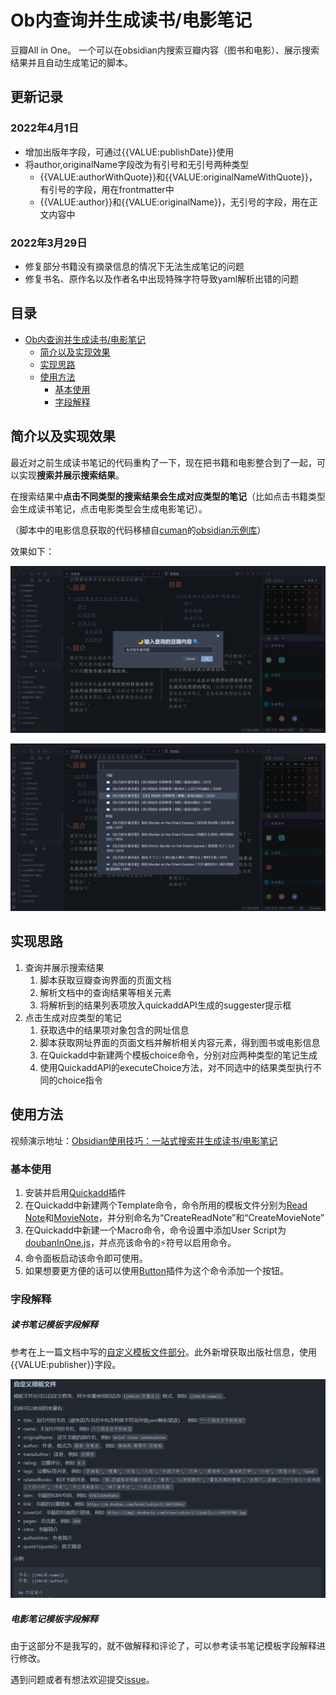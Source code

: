 # Ob内查询并生成读书/电影笔记
豆瓣All in One。
一个可以在obsidian内搜索豆瓣内容（图书和电影）、展示搜索结果并且自动生成笔记的脚本。
## 更新记录
### 2022年4月1日
- 增加出版年字段，可通过{{VALUE:publishDate}}使用
- 将author,originalName字段改为有引号和无引号两种类型
	- {{VALUE:authorWithQuote}}和{{VALUE:originalNameWithQuote}}，有引号的字段，用在frontmatter中
	- {{VALUE:author}}和{{VALUE:originalName}}，无引号的字段，用在正文内容中
### 2022年3月29日
- 修复部分书籍没有摘录信息的情况下无法生成笔记的问题
- 修复书名、原作名以及作者名中出现特殊字符导致yaml解析出错的问题
## 目录
 - [Ob内查询并生成读书/电影笔记](#Ob内查询并生成读书/电影笔记)
	* [简介以及实现效果](#简介以及实现效果)
	* [实现思路](#实现思路)
	* [使用方法](#使用方法)
	    + [基本使用](#基本使用)
	    + [字段解释](#字段解释)

## 简介以及实现效果
最近对之前生成读书笔记的代码重构了一下，现在把书籍和电影整合到了一起，可以实现**搜索并展示搜索结果**。

在搜索结果中**点击不同类型的搜索结果会生成对应类型的笔记**（比如点击书籍类型会生成读书笔记，点击电影类型会生成电影笔记）。

（脚本中的电影信息获取的代码移植自[cuman](https://github.com/cumany)的[obsidian示例库](https://github.com/cumany/Blue-topaz-examples)）

效果如下：

![](https://github.com/LumosLovegood/myScripts/blob/main/DoubanAllInOne/assets/Snipaste_2022-03-27_13-07-15.png)

![](https://github.com/LumosLovegood/myScripts/blob/main/DoubanAllInOne/assets/Snipaste_2022-03-27_13-07-43.png)

## 实现思路
1. 查询并展示搜索结果
	1. 脚本获取豆瓣查询界面的页面文档
	2. 解析文档中的查询结果等相关元素
	3. 将解析到的结果列表项放入quickaddAPI生成的suggester提示框
2. 点击生成对应类型的笔记
	1. 获取选中的结果项对象包含的网址信息
	2. 脚本获取网址界面的页面文档并解析相关内容元素，得到图书或电影信息
	3. 在Quickadd中新建两个模板choice命令，分别对应两种类型的笔记生成
	4. 使用QuickaddAPI的executeChoice方法，对不同选中的结果类型执行不同的choice指令
## 使用方法
视频演示地址：[Obsidian使用技巧：一站式搜索并生成读书/电影笔记](https://www.bilibili.com/video/BV1E3411W7ZTb)
### 基本使用
1. 安装并启用[Quickadd](https://github.com/chhoumann/quickadd)插件
1. 在Quickadd中新建两个Template命令，命令所用的模板文件分别为[Read Note]()和[MovieNote]()，并分别命名为“CreateReadNote”和“CreateMovieNote”
2. 在Quickadd中新建一个Macro命令，命令设置中添加User Script为[doubanInOne.js]()，并点亮该命令的⚡符号以启用命令。
3. 命令面板启动该命令即可使用。
4. 如果想要更方便的话可以使用[Button](https://github.com/shabegom/buttons)插件为这个命令添加一个按钮。
### 字段解释
##### 读书笔记模板字段解释
参考在上一篇文档中写的[自定义模板文件部分](https://github.com/LumosLovegood/myScripts/tree/main/CreateReadNote#%E8%87%AA%E5%AE%9A%E4%B9%89%E6%A8%A1%E6%9D%BF%E6%96%87%E4%BB%B6)。此外新增获取出版社信息，使用{{VALUE:publisher}}字段。

![](https://github.com/LumosLovegood/myScripts/blob/main/DoubanAllInOne/assets/Pasted%20image%2020220327140217.png)

##### 电影笔记模板字段解释
由于这部分不是我写的，就不做解释和评论了，可以参考读书笔记模板字段解释进行修改。

遇到问题或者有想法欢迎提交[issue](https://github.com/LumosLovegood/myScripts/issues)。
